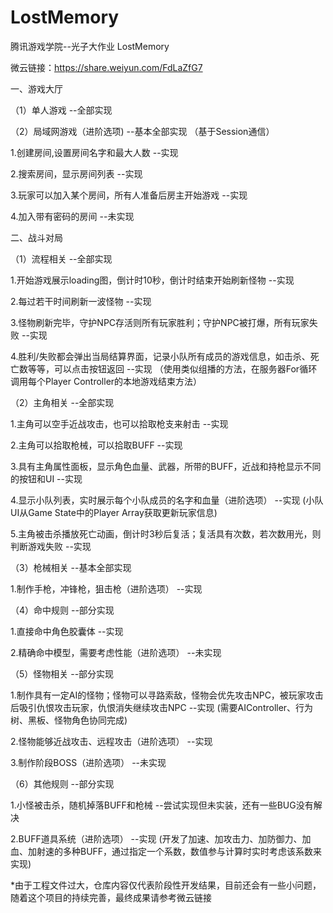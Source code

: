 # LostMemory
腾讯游戏学院--光子大作业  LostMemory

微云链接：https://share.weiyun.com/FdLaZfG7

一、游戏大厅

（1）单人游戏    --全部实现

（2）局域网游戏（进阶选项)  --基本全部实现 （基于Session通信）

   1.创建房间,设置房间名字和最大人数  --实现
    
   2.搜索房间，显示房间列表  --实现
    
   3.玩家可以加入某个房间，所有人准备后房主开始游戏 --实现
    
   4.加入带有密码的房间 --未实现


二、战斗对局

（1）流程相关  --全部实现

  1.开始游戏展示loading图，倒计时10秒，倒计时结束开始刷新怪物  --实现 
  
  2.每过若干时间刷新一波怪物 --实现  
  
  3.怪物刷新完毕，守护NPC存活则所有玩家胜利；守护NPC被打爆，所有玩家失败  --实现  
  
  4.胜利/失败都会弹出当局结算界面，记录小队所有成员的游戏信息，如击杀、死亡数等等，可以点击按钮返回  --实现 （使用类似组播的方法，在服务器For循环调用每个Player Controller的本地游戏结束方法）  

（2）主角相关  --全部实现

  1.主角可以空手近战攻击，也可以拾取枪支来射击  --实现
  
  2.主角可以拾取枪械，可以拾取BUFF --实现
  
  3.具有主角属性面板，显示角色血量、武器，所带的BUFF，近战和持枪显示不同的按钮和UI --实现 
  
  4.显示小队列表，实时展示每个小队成员的名字和血量（进阶选项） --实现 (小队UI从Game State中的Player Array获取更新玩家信息)
  
  5.主角被击杀播放死亡动画，倒计时3秒后复活；复活具有次数，若次数用光，则判断游戏失败 --实现


（3）枪械相关  --基本全部实现

  1.制作手枪，冲锋枪，狙击枪（进阶选项）  --实现
  

（4）命中规则  --部分实现

 1.直接命中角色胶囊体  --实现
 
 2.精确命中模型，需要考虑性能（进阶选项）  --未实现
 


（5）怪物相关  --部分实现 

 1.制作具有一定AI的怪物；怪物可以寻路索敌，怪物会优先攻击NPC，被玩家攻击后吸引仇恨攻击玩家，仇恨消失继续攻击NPC --实现 (需要AIController、行为树、黑板、怪物角色协同完成)
 
 2.怪物能够近战攻击、远程攻击（进阶选项）  --实现
 
 3.制作阶段BOSS（进阶选项） --未实现
 

（6）其他规则 --部分实现

  1.小怪被击杀，随机掉落BUFF和枪械 --尝试实现但未实装，还有一些BUG没有解决
  
  2.BUFF道具系统（进阶选项） --实现 (开发了加速、加攻击力、加防御力、加血、加射速的多种BUFF，通过指定一个系数，数值参与计算时实时考虑该系数来实现)


*由于工程文件过大，仓库内容仅代表阶段性开发结果，目前还会有一些小问题，随着这个项目的持续完善，最终成果请参考微云链接



